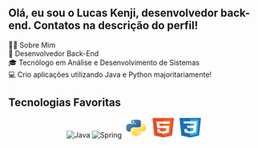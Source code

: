 ## Olá, eu sou o Lucas Kenji, desenvolvedor back-end. Contatos na descrição do perfil!

👩‍💻 Sobre Mim <br>
🔭 Desenvolvedor Back-End <br>
🎓 Tecnólogo em Análise e Desenvolvimento de Sistemas <br>
💻 Crio aplicações utilizando Java e Python majoritariamente! <br>

## Tecnologias Favoritas

<p align="center">
  <img alt="Java" height="40" width="50" src="https://cdn.jsdelivr.net/gh/devicons/devicon@latest/icons/java/java-original.svg">
  <img alt="Spring" height="40" width="50" src="https://cdn.jsdelivr.net/gh/devicons/devicon@latest/icons/spring/spring-original.svg">
  <img alt="Python" height="40" width="50" src="https://raw.githubusercontent.com/devicons/devicon/master/icons/python/python-original.svg">
  <img alt="HTML" height="40" width="50" src="https://raw.githubusercontent.com/devicons/devicon/master/icons/html5/html5-original.svg">
  <img alt="CSS" height="40" width="50" src="https://raw.githubusercontent.com/devicons/devicon/master/icons/css3/css3-original.svg">
</p>
